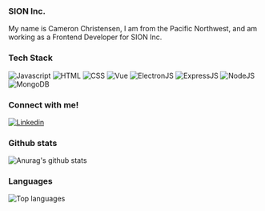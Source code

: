 ### SION Inc.

<p>
  My name is Cameron Christensen, I am from the Pacific Northwest, and am working as a Frontend Developer for SION Inc.
</p>

### Tech Stack
<p>
  <img alt="Javascript" src="https://img.shields.io/badge/JavaScript-F7DF1E?logo=JavaScript&logoColor=black&style=for-the-badge" />
  <img alt="HTML" src="https://img.shields.io/badge/HTML-E34F26?logo=html5&logoColor=white&style=for-the-badge" />
  <img alt="CSS" src="https://img.shields.io/badge/CSS-1572B6?logo=css3&logoColor=white&style=for-the-badge" />
  <img alt="Vue" src="https://img.shields.io/badge/Vue-4FC08D?logo=Vue.js&logoColor=black&style=for-the-badge" />
  <img alt="ElectronJS" src="https://img.shields.io/badge/Electron-47848F?logo=Electron&logoColor=white&style=for-the-badge" />
  <img alt="ExpressJS" src="https://img.shields.io/badge/Express-000000?logo=Express&logoColor=white&style=for-the-badge" />
  <img alt="NodeJS" src="https://img.shields.io/badge/NodeJS-088A51?logo=Node.js&logoColor=white&style=for-the-badge" />
  <img alt="MongoDB" src="https://img.shields.io/badge/MongoDB-47A248?logo=mongodb&logoColor=white&style=for-the-badge" />
  
  
 </p>
 
 
### Connect with me!

<p>
  <a href="https://www.linkedin.com/in/camcchristensen/">
    <img alt="Linkedin" src="https://img.shields.io/badge/linkedin-0077B5?logo=linkedin&logoColor=white&style=for-the-badge" />
  </a>
</p>

### Github stats

![Anurag's github stats](https://github-readme-stats.vercel.app/api?username=cambam509&count_private=true&show_icons=true&theme=tokyonight)

### Languages

![Top languages](https://github-readme-stats.vercel.app/api/top-langs/?username=cambam509&theme=tokyonight)
